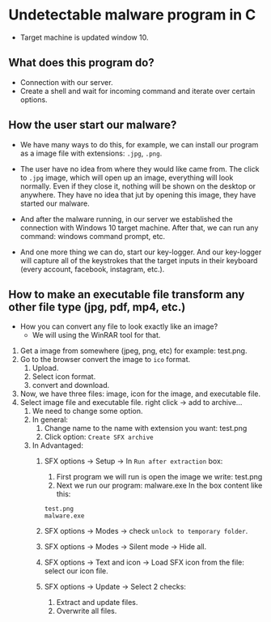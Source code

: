 # Undetectable malware program in C

- Target machine is updated window 10.

## What does this program do?

- Connection with our server.
- Create a shell and wait for incoming command and iterate over certain options.

## How the user start our malware?

- We have many ways to do this, for example, we can install our program as a image file with extensions: `.jpg`, `.png`.
- The user have no idea from where they would like came from. The click to `.jpg` image, which will open up an image, everything will look normally. Even if they close it, nothing will be shown on the desktop or anywhere. They have no idea that jut by opening this image, they have started our malware.

- And after the malware running, in our server we established the connection with Windows 10 target machine. After that, we can run any command: windows command prompt, etc.
- And one more thing we can do, start our key-logger. And our key-logger will capture all of the keystrokes that the target inputs in their keyboard (every account, facebook, instagram, etc.).

## How to make an executable file transform any other file type (jpg, pdf, mp4, etc.)

- How you can convert any file to look exactly like an image?
  - We will using the WinRAR tool for that.

1. Get a image from somewhere (jpeg, png, etc) for example: test.png.
2. Go to the browser convert the image to `ico` format.
   1. Upload.
   2. Select icon format.
   3. convert and download.
3. Now, we have three files: image, icon for the image, and executable file.
4. Select image file and executable file. right click -> add to archive...
   1. We need to change some option.
   2. In general:
      1. Change name to the name with extension you want: test.png
      2. Click option: `Create SFX archive`
   3. In Advantaged:
      1. SFX options -> Setup -> In `Run after extraction` box:
         1. First program we will run is open the image we write: test.png
         2. Next we run our program: malware.exe
         In the box content like this:

         ```text
         test.png
         malware.exe
         ```

      2. SFX options -> Modes -> check `unlock to temporary folder`.
      3. SFX options -> Modes -> Silent mode -> Hide all.
      4. SFX options -> Text and icon -> Load SFX icon from the file: select our icon file.
      5. SFX options -> Update -> Select 2 checks:
         1. Extract and update files.
         2. Overwrite all files.
